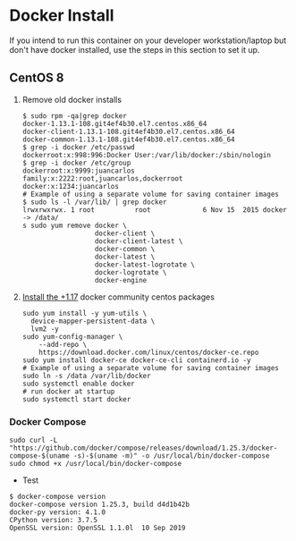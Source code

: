 # Docker Install
If you intend to run this container on your developer workstation/laptop but don't have docker installed, use the steps in this section to set it up.
## CentOS 8

1. Remove old docker installs
    ```
    $ sudo rpm -qa|grep docker
    docker-1.13.1-108.git4ef4b30.el7.centos.x86_64
    docker-client-1.13.1-108.git4ef4b30.el7.centos.x86_64
    docker-common-1.13.1-108.git4ef4b30.el7.centos.x86_64
    $ grep -i docker /etc/passwd
    dockerroot:x:998:996:Docker User:/var/lib/docker:/sbin/nologin
    $ grep -i docker /etc/group
    dockerroot:x:9999:juancarlos
    family:x:2222:root,juancarlos,dockerroot
    docker:x:1234:juancarlos
    # Example of using a separate volume for saving container images
    $ sudo ls -l /var/lib/ | grep docker
    lrwxrwxrwx. 1 root          root             6 Nov 15  2015 docker -> /data/
    s sudo yum remove docker \
                      docker-client \
                      docker-client-latest \
                      docker-common \
                      docker-latest \
                      docker-latest-logrotate \
                      docker-logrotate \
                      docker-engine
    ```
1. [Install the +1.17](https://docs.docker.com/install/linux/docker-ce/centos/) docker community centos packages
    ```
    sudo yum install -y yum-utils \
      device-mapper-persistent-data \
      lvm2 -y
    sudo yum-config-manager \
        --add-repo \
        https://download.docker.com/linux/centos/docker-ce.repo
    sudo yum install docker-ce docker-ce-cli containerd.io -y
    # Example of using a separate volume for saving container images
    sudo ln -s /data /var/lib/docker
    sudo systemctl enable docker
    # run docker at startup
    sudo systemctl start docker
    ```
### Docker Compose

```
sudo curl -L "https://github.com/docker/compose/releases/download/1.25.3/docker-compose-$(uname -s)-$(uname -m)" -o /usr/local/bin/docker-compose
sudo chmod +x /usr/local/bin/docker-compose
```
* Test
```
$ docker-compose version
docker-compose version 1.25.3, build d4d1b42b
docker-py version: 4.1.0
CPython version: 3.7.5
OpenSSL version: OpenSSL 1.1.0l  10 Sep 2019
```
